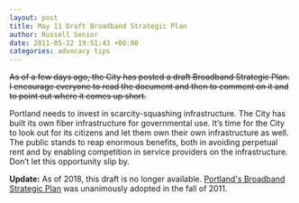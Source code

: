 ```yaml
---
layout: post
title: May 11 Draft Broadband Strategic Plan
author: Russell Senior
date: 2011-05-22 19:51:43 +00:00
categories: advocacy tips
---
```

<del>As of a few days ago, the City has posted <a disabled>a draft Broadband Strategic Plan</a>. I encourage everyone to read the document and then <a disabled>to comment on it</a> and to point out where it comes up short.</del>

Portland needs to invest in scarcity-squashing infrastructure. The City has built its own fiber infrastructure for governmental use. It’s time for the City to look out for its citizens and let them own their own infrastructure as well. The public stands to reap enormous benefits, both in avoiding perpetual rent and by enabling competition in service providers on the infrastructure. Don’t let this opportunity slip by.

**Update:** As of 2018, this draft is no longer available. [Portland's Broadband Strategic Plan](https://www.portlandoregon.gov/revenue/73862) was unanimously adopted in the fall of 2011.
